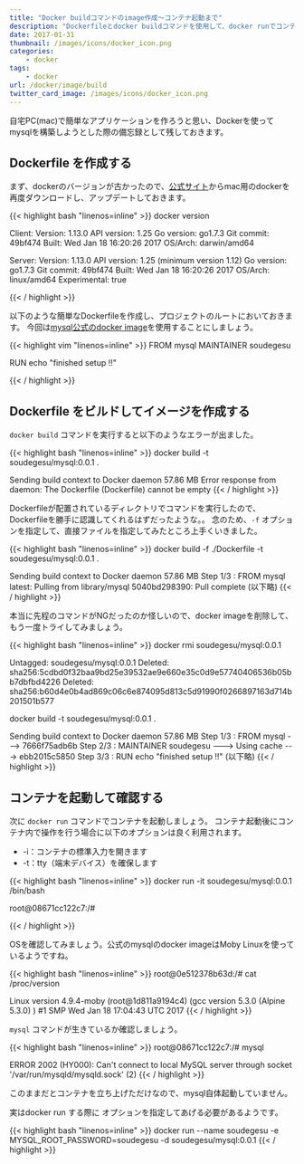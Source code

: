 ```yaml
---
title: "Docker buildコマンドのimage作成〜コンテナ起動まで"
description: "Dockerfileとdocker buildコマンドを使用して、docker runでコンテナを起動するところまで行います。"
date: 2017-01-31
thumbnail: /images/icons/docker_icon.png
categories:
    - docker
tags:
    - docker
url: /docker/image/build
twitter_card_image: /images/icons/docker_icon.png
---
```


自宅PC(mac)で簡単なアプリケーションを作ろうと思い、Dockerを使ってmysqlを構築しようとした際の備忘録として残しておきます。

<!--adsense-->

## Dockerfile を作成する

まず、dockerのバージョンが古かったので、[公式サイト](https://www.docker.com/products/docker#/mac)からmac用のdockerを再度ダウンロードし、アップデートしておきます。

{{< highlight bash "linenos=inline" >}}
docker version

Client:
 Version:      1.13.0
 API version:  1.25
 Go version:   go1.7.3
 Git commit:   49bf474
 Built:        Wed Jan 18 16:20:26 2017
 OS/Arch:      darwin/amd64

Server:
 Version:      1.13.0
 API version:  1.25 (minimum version 1.12)
 Go version:   go1.7.3
 Git commit:   49bf474
 Built:        Wed Jan 18 16:20:26 2017
 OS/Arch:      linux/amd64
 Experimental: true

{{< / highlight >}}

以下のような簡単なDockerfileを作成し、プロジェクトのルートにおいておきます。
今回は[mysql公式のdocker image](https://github.com/docker-library/docs/tree/master/mysql)を使用することにしましょう。

{{< highlight vim "linenos=inline" >}}
FROM mysql
MAINTAINER soudegesu

RUN echo "finished setup !!"

{{< / highlight >}}

<!--adsense-->

## Dockerfile をビルドしてイメージを作成する

`docker build` コマンドを実行すると以下のようなエラーが出ました。

{{< highlight bash "linenos=inline" >}}
docker build -t soudegesu/mysql:0.0.1 .

Sending build context to Docker daemon 57.86 MB
Error response from daemon: The Dockerfile (Dockerfile) cannot be empty
{{< / highlight >}}

Dockerfileが配置されているディレクトリでコマンドを実行したので、Dockerfileを勝手に認識してくれるはずだったような。。
念のため、`-f` オプションを指定して、直接ファイルを指定してみたところ上手くいきました。

{{< highlight bash "linenos=inline" >}}
docker build -f ./Dockerfile -t soudegesu/mysql:0.0.1 .

Sending build context to Docker daemon 57.86 MB
Step 1/3 : FROM mysql
latest: Pulling from library/mysql
5040bd298390: Pull complete
(以下略)
{{< / highlight >}}

本当に先程のコマンドがNGだったのか怪しいので、docker imageを削除して、もう一度トライしてみましょう。

{{< highlight bash "linenos=inline" >}}
docker rmi soudegesu/mysql:0.0.1

Untagged: soudegesu/mysql:0.0.1
Deleted: sha256:5cdbd0f32baa9bd25e39532ae9e660e35c0d9e57740406536b05bb7dbfbd4226
Deleted: sha256:b60d4e0b4ad869c06c6e874095d813c5d91990f0266897163d714b201501b577

docker build -t soudegesu/mysql:0.0.1 .

Sending build context to Docker daemon 57.86 MB
Step 1/3 : FROM mysql
 ---> 7666f75adb6b
Step 2/3 : MAINTAINER soudegesu
 ---> Using cache
 ---> ebb2015c5850
Step 3/3 : RUN echo "finished setup !!"
(以下略)
{{< / highlight >}}

<!--adsense-->

## コンテナを起動して確認する

次に `docker run` コマンドでコンテナを起動しましょう。 コンテナ起動後にコンテナ内で操作を行う場合に以下のオプションは良く利用されます。
* -i：コンテナの標準入力を開きます
* -t：tty（端末デバイス）を確保します

{{< highlight bash "linenos=inline" >}}
docker run -it soudegesu/mysql:0.0.1 /bin/bash

root@08671cc122c7:/#

{{< / highlight >}}

OSを確認してみましょう。公式のmysqlのdocker imageはMoby Linuxを使っているようですね。

{{< highlight bash "linenos=inline" >}}
root@0e512378b63d:/# cat /proc/version

Linux version 4.9.4-moby (root@1d811a9194c4) (gcc version 5.3.0 (Alpine 5.3.0) ) #1 SMP Wed Jan 18 17:04:43 UTC 2017
{{< / highlight >}}

`mysql` コマンドが生きているか確認しましょう。

{{< highlight bash "linenos=inline" >}}
root@08671cc122c7:/# mysql

ERROR 2002 (HY000): Can't connect to local MySQL server through socket '/var/run/mysqld/mysqld.sock' (2)
{{< / highlight >}}

このままだとコンテナを立ち上げただけなので、mysql自体起動していません。

実はdocker run する際に オプションを指定してあげる必要があるようです。

{{< highlight bash "linenos=inline" >}}
docker run --name soudegesu -e MYSQL_ROOT_PASSWORD=soudegesu -d soudegesu/mysql:0.0.1
{{< / highlight >}}



